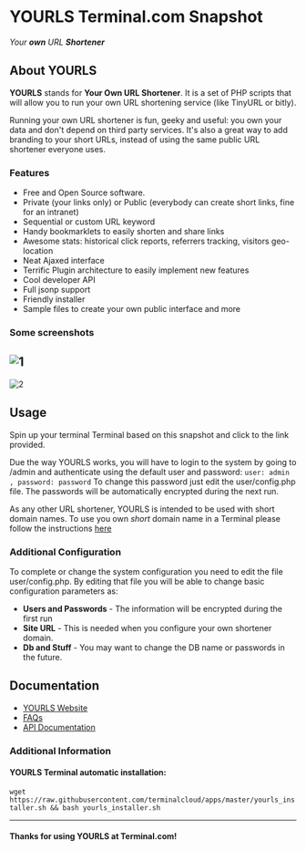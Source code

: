 # **YOURLS** Terminal.com Snapshot
*Your **own** URL **Shortener***


## About YOURLS
**YOURLS** stands for **Your Own URL Shortener**. It is a set of PHP scripts that will allow you to run your own URL shortening service (like TinyURL or bitly).

Running your own URL shortener is fun, geeky and useful: you own your data and don't depend on third party services. It's also a great way to add branding to your short URLs, instead of using the same public URL shortener everyone uses.

### Features
- Free and Open Source software.
- Private (your links only) or Public (everybody can create short links, fine for an intranet)
- Sequential or custom URL keyword
- Handy bookmarklets to easily shorten and share links
- Awesome stats: historical click reports, referrers tracking, visitors geo-location
- Neat Ajaxed interface
- Terrific Plugin architecture to easily implement new features
- Cool developer API
- Full jsonp support
- Friendly installer
- Sample files to create your own public interface and more

### Some screenshots
![1](https://yourls.org/yourls-org-images/admin-dashboard.gif)
---
![2](https://yourls.org/yourls-org-images/stats-anim.gif)

## Usage
Spin up your terminal Terminal based on this snapshot and click to the link provided.

Due the way YOURLS works, you will have to login to the system by going to /admin and authenticate using the default user and password: ` user: admin , password: password ` To change this password just edit the user/config.php file. The passwords will be automatically encrypted during the next run.

As any other URL shortener, YOURLS is intended to be used with short domain names.
To use you own _short_ domain name in a Terminal please follow the instructions [here](https://www.terminal.com/faq#cname)

### Additional Configuration
To complete or change the system configuration you need to edit the file user/config.php. By editing that file you will be able to change basic configuration parameters as:
- **Users and Passwords** - The information will be encrypted during the first run
- **Site URL** - This is needed when you configure your own shortener domain.
- **Db and Stuff** - You may want to change the DB name or passwords in the future.

## Documentation
- [YOURLS Website](http://yourls.org/)
- [FAQs](http://yourls.org/#FAQ)
- [API Documentation](http://yourls.org/#API)


### Additional Information
#### YOURLS Terminal automatic installation:
`wget https://raw.githubusercontent.com/terminalcloud/apps/master/yourls_installer.sh && bash yourls_installer.sh`

---

#### Thanks for using YOURLS at Terminal.com!
